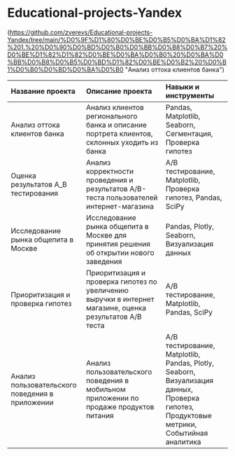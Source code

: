 # Educational-projects-Yandex
(https://github.com/zverevs/Educational-projects-Yandex/tree/main/%D0%9F%D1%80%D0%BE%D0%B5%D0%BA%D1%82%201.%20%D0%90%D0%BD%D0%B0%D0%BB%D0%B8%D0%B7%20%D0%BE%D1%82%D1%82%D0%BE%D0%BA%D0%B0%20%D0%BA%D0%BB%D0%B8%D0%B5%D0%BD%D1%82%D0%BE%D0%B2%20%D0%B1%D0%B0%D0%BD%D0%BA%D0%B0 "Анализ оттока клиентов банка")


| **Название проекта**  | **Описание проекта**  | **Навыки и инструменты** |
|:------------- |:---------------| :-------------|
| Анализ оттока клиентов банка     | Анализ клиентов регионального банка и описание портрета клиентов, склонных уходить из банка | Pandas, Matplotlib, Seaborn, Сегментация, Проверка гипотез |
| Оценка результатов A_В тестирования | Анализ корректности проведения и результатов А/В-теста пользователей интернет-магазина | A/B тестирование, Matplotlib, Проверка гипотез, Pandas, SciPy|
| Исследование рынка общепита в Москве | Исследование рынка общепита в Москве для принятия решения об открытии нового заведения | Pandas, Plotly, Seaborn, Визуализация данных |
| Приоритизация и проверка гипотез | Приоритизация и проверка гипотез по увеличению выручки в интернет магазине, оценка результатов A/B теста | A/B тестирование, Matplotlib, Pandas, SciPy|
| Анализ пользовательского поведения в приложении | Анализ пользовательского поведения в мобильном приложении по продаже продуктов питания | A/B тестирование, Matplotlib, Pandas, Plotly, Seaborn, Визуализация данных, Проверка гипотез, Продуктовые метрики, Событийная аналитика |

